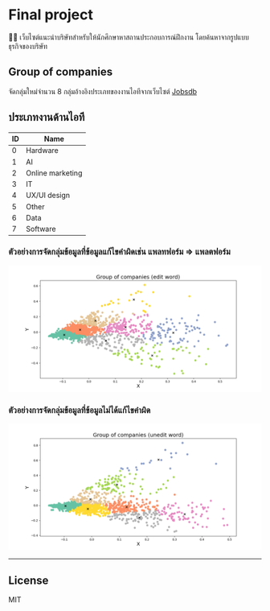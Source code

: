 # Final project

🧑‍💻 เว็บไซต์แนะนำบริษัทสำหรับให้นักศึกษาหาสถานประกอบการณ์ฝึกงาน โดยค้นหาจากรูปแบบธุรกิจของบริษัท

## Group of companies

จัดกลุ่มใหม่จำนวน 8 กลุ่มอ้างอิงประเภทของงานไอทีจากเว็บไซต์ [Jobsdb](https://th.jobsdb.com/th/th/jobs/งานไอที/1)

## ประเภทงานด้านไอที

| ID  | Name             |
| --- | ---------------- |
| 0   | Hardware         |
| 1   | AI               |
| 2   | Online marketing |
| 3   | IT               |
| 4   | UX/UI design     |
| 5   | Other            |
| 6   | Data             |
| 7   | Software         |

### ตัวอย่างการจัดกลุ่มข้อมูลที่ข้อมูลแก้ไขคำผิดเช่น แพลทฟอร์ม => แพลตฟอร์ม

![text_clustering](./screenshort/8_cluster_editword.png)

### ตัวอย่างการจัดกลุ่มข้อมูลที่ข้อมูลไม่ได้แก้ไขคำผิด

![clustering_uneditword](./screenshort/8_cluster_uneditword.png)

---

## License

MIT
